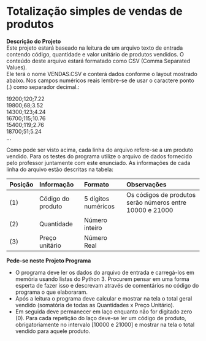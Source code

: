 # Totalização simples de vendas de produtos

**Descrição do Projeto**\
Este projeto estará baseado na leitura de um arquivo texto de entrada contendo código, quantidade e valor unitário de produtos 
vendidos. O conteúdo deste arquivo estará formatado como CSV (Comma Separated Values).\
Ele terá o nome VENDAS.CSV e conterá dados conforme o layout mostrado abaixo. Nos campos numéricos reais lembre-se de usar o 
caractere ponto (.) como separador decimal.: 

19200;120;7.22\
19800;68;3.52\
14300;123;4.24\
16700;115;10.76\
15400;119;2.76\
18700;51;5.24\
...

Como pode ser visto acima, cada linha do arquivo refere-se a um produto vendido. Para os testes do programa utilize o arquivo de 
dados fornecido pelo professor juntamente com este enunciado. As informações de cada linha do arquivo estão descritas na tabela:

| Posição | Informação        | Formato             | Observações                                              |
|:--------|:------------------|:--------------------|:---------------------------------------------------------|
| (1)     | Código do produto | 5 dígitos numéricos | Os códigos de produtos serão números entre 10000 e 21000 |
| (2)     | Quantidade        | Número inteiro      |                                                          |
| (3)     | Preço unitário    | Número Real         |                                                          |

**Pede-se neste Projeto Programa**
- O programa deve ler os dados do arquivo de entrada e carregá-los em memória usando listas do Python 3. Procurem pensar em 
uma forma esperta de fazer isso e descrevam através de comentários no código do programa o que elaboraram.  
- Após a leitura o programa deve calcular e mostrar na tela o total geral vendido (somatória de todas as Quantidades x Preço 
Unitário).  
- Em seguida deve permanecer em laço enquanto não for digitado zero (0). Para cada repetição do laço deve-se ler um código de 
produto, obrigatoriamente no intervalo [10000 e 21000] e mostrar na tela o total vendido para aquele produto. 
